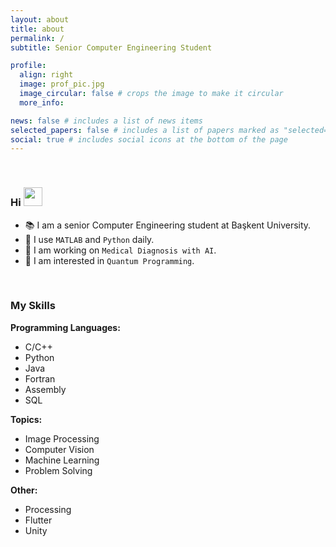 ```yaml
---
layout: about
title: about
permalink: /
subtitle: Senior Computer Engineering Student

profile:
  align: right
  image: prof_pic.jpg
  image_circular: false # crops the image to make it circular
  more_info:

news: false # includes a list of news items
selected_papers: false # includes a list of papers marked as "selected={true}"
social: true # includes social icons at the bottom of the page
---
```

<br>

<h3>Hi <img src="https://media.giphy.com/media/hvRJCLFzcasrR4ia7z/giphy.gif" width="30" height="30"></h3>

- :books: I am a senior Computer Engineering student at Başkent University.
- :rocket: I use `MATLAB` and `Python` daily.
- :robot: I am working on `Medical Diagnosis with AI`.
- :seedling: I am interested in `Quantum Programming`.


<br>

<h3> My Skills </h3>

**Programming Languages:**
- C/C++
- Python
- Java
- Fortran
- Assembly
- SQL

**Topics:**
- Image Processing
- Computer Vision
- Machine Learning
- Problem Solving

**Other:**
- Processing
- Flutter
- Unity